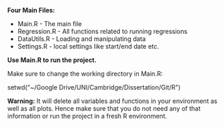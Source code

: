 **Four Main Files:**

- Main.R - The main file
- Regression.R - All functions related to running regressions
- DataUtils.R - Loading and manipulating data
- Settings.R - local settings like start/end date etc.

**Use Main.R to run the project.**

Make sure to change the working directory in Main.R:

setwd("~/Google Drive/UNI/Cambridge/Dissertation/Git/R")

**Warning:** It will delete all variables and functions in your environment as well as all plots. Hence make sure that you do not need any of that information or run the project in a fresh R environment.